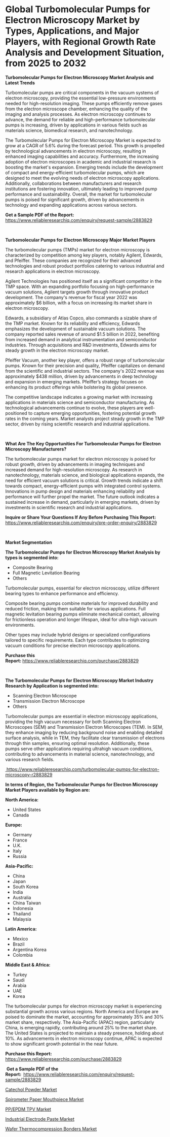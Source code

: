 <p><h1>Global Turbomolecular Pumps for Electron Microscopy Market by Types, Applications, and Major Players, with Regional Growth Rate Analysis and Development Situation, from 2025 to 2032</h1></p><p><strong>Turbomolecular Pumps for Electron Microscopy Market Analysis and Latest Trends</strong></p>
<p><p>Turbomolecular pumps are critical components in the vacuum systems of electron microscopy, providing the essential low-pressure environments needed for high-resolution imaging. These pumps efficiently remove gases from the electron microscope chamber, enhancing the quality of the imaging and analysis processes. As electron microscopy continues to advance, the demand for reliable and high-performance turbomolecular pumps is increasing, driven by applications in various fields such as materials science, biomedical research, and nanotechnology.</p><p>The Turbomolecular Pumps for Electron Microscopy Market is expected to grow at a CAGR of 5.6% during the forecast period. This growth is propelled by technological advancements in electron microscopy, resulting in enhanced imaging capabilities and accuracy. Furthermore, the increasing adoption of electron microscopes in academic and industrial research is boosting the market's expansion. Emerging trends include the development of compact and energy-efficient turbomolecular pumps, which are designed to meet the evolving needs of electron microscopy applications. Additionally, collaborations between manufacturers and research institutions are fostering innovation, ultimately leading to improved pump performance and sustainability. Overall, the market for turbomolecular pumps is poised for significant growth, driven by advancements in technology and expanding applications across various sectors.</p></p>
<p><strong>Get a Sample PDF of the Report:&nbsp;</strong> <a href="https://www.reliableresearchiq.com/enquiry/request-sample/2883829?utm_campaign=104&utm_medium=2&utm_source=Github&utm_content=ia&utm_term=13032025&utm_id=turbomolecular-pumps-for-electron-microscopy">https://www.reliableresearchiq.com/enquiry/request-sample/2883829</a></p>
<p>&nbsp;</p>
<p><strong>Turbomolecular Pumps for Electron Microscopy Major Market Players</strong></p>
<p><p>The turbomolecular pumps (TMPs) market for electron microscopy is characterized by competition among key players, notably Agilent, Edwards, and Pfeiffer. These companies are recognized for their advanced technologies and robust product portfolios catering to various industrial and research applications in electron microscopy.</p><p>Agilent Technologies has positioned itself as a significant competitor in the TMP space. With an expanding portfolio focusing on high-performance vacuum solutions, Agilent targets growth through innovative product development. The company's revenue for fiscal year 2022 was approximately $6 billion, with a focus on increasing its market share in electron microscopy.</p><p>Edwards, a subsidiary of Atlas Copco, also commands a sizable share of the TMP market. Known for its reliability and efficiency, Edwards emphasizes the development of sustainable vacuum solutions. The company reported sales revenue of around $1.5 billion in 2022, benefiting from increased demand in analytical instrumentation and semiconductor industries. Through acquisitions and R&D investments, Edwards aims for steady growth in the electron microscopy market.</p><p>Pfeiffer Vacuum, another key player, offers a robust range of turbomolecular pumps. Known for their precision and quality, Pfeiffer capitalizes on demand from the scientific and industrial sectors. The company's 2022 revenue was approximately $438 million, driven by advancements in deep technology and expansion in emerging markets. Pfeiffer’s strategy focuses on enhancing its product offerings while bolstering its global presence.</p><p>The competitive landscape indicates a growing market with increasing applications in materials science and semiconductor manufacturing. As technological advancements continue to evolve, these players are well-positioned to capture emerging opportunities, fostering potential growth rates in the coming years. Market analysts project steady growth in the TMP sector, driven by rising scientific research and industrial applications.</p></p>
<p>&nbsp;</p>
<p><strong>What Are The Key Opportunities For Turbomolecular Pumps for Electron Microscopy Manufacturers?</strong></p>
<p><p>The turbomolecular pumps market for electron microscopy is poised for robust growth, driven by advancements in imaging techniques and increased demand for high-resolution microscopy. As research in nanotechnology, materials science, and biological applications expands, the need for efficient vacuum solutions is critical. Growth trends indicate a shift towards compact, energy-efficient pumps with integrated control systems. Innovations in pump design and materials enhancing reliability and performance will further propel the market. The future outlook indicates a sustained increase in demand, particularly in emerging markets, driven by investments in scientific research and industrial applications.</p></p>
<p><strong>Inquire or Share Your Questions If Any Before Purchasing This Report:</strong> <a href="https://www.reliableresearchiq.com/enquiry/pre-order-enquiry/2883829?utm_campaign=104&utm_medium=2&utm_source=Github&utm_content=ia&utm_term=13032025&utm_id=turbomolecular-pumps-for-electron-microscopy">https://www.reliableresearchiq.com/enquiry/pre-order-enquiry/2883829</a></p>
<p>&nbsp;</p>
<p><strong>Market Segmentation</strong></p>
<p><strong>The Turbomolecular Pumps for Electron Microscopy Market Analysis by types is segmented into:</strong></p>
<p><ul><li>Composite Bearing</li><li>Full Magnetic Levitation Bearing</li><li>Others</li></ul></p>
<p><p>Turbomolecular pumps, essential for electron microscopy, utilize different bearing types to enhance performance and efficiency. </p><p>Composite bearing pumps combine materials for improved durability and reduced friction, making them suitable for various applications. Full magnetic levitation bearing pumps eliminate mechanical contact, allowing for frictionless operation and longer lifespan, ideal for ultra-high vacuum environments. </p><p>Other types may include hybrid designs or specialized configurations tailored to specific requirements. Each type contributes to optimizing vacuum conditions for precise electron microscopy applications.</p></p>
<p><strong>Purchase this Report:&nbsp;</strong><a href="https://www.reliableresearchiq.com/purchase/2883829?utm_campaign=104&utm_medium=2&utm_source=Github&utm_content=ia&utm_term=13032025&utm_id=turbomolecular-pumps-for-electron-microscopy">https://www.reliableresearchiq.com/purchase/2883829</a></p>
<p>&nbsp;</p>
<p><strong>The Turbomolecular Pumps for Electron Microscopy Market Industry Research by Application is segmented into:</strong></p>
<p><ul><li>Scanning Electron Microscope</li><li>Transmission Electron Microscope</li><li>Others</li></ul></p>
<p><p>Turbomolecular pumps are essential in electron microscopy applications, providing the high vacuum necessary for both Scanning Electron Microscopes (SEM) and Transmission Electron Microscopes (TEM). In SEM, they enhance imaging by reducing background noise and enabling detailed surface analysis, while in TEM, they facilitate clear transmission of electrons through thin samples, ensuring optimal resolution. Additionally, these pumps serve other applications requiring ultrahigh vacuum conditions, contributing to advancements in material science, nanotechnology, and various research fields.</p></p>
<p><a href="https://www.reliableresearchiq.com/turbomolecular-pumps-for-electron-microscopy-r2883829?utm_campaign=104&utm_medium=2&utm_source=Github&utm_content=ia&utm_term=13032025&utm_id=turbomolecular-pumps-for-electron-microscopy">&nbsp;https://www.reliableresearchiq.com/turbomolecular-pumps-for-electron-microscopy-r2883829</a></p>
<p><strong>In terms of Region, the Turbomolecular Pumps for Electron Microscopy Market Players available by Region are:</strong></p>
<p>
    <p> <strong> North America: </strong>
        <ul>
            <li>United States</li>
            <li>Canada</li>
        </ul>
        </p> 
    <p> <strong> Europe: </strong>
        <ul>
            <li>Germany</li>
            <li>France</li>
            <li>U.K.</li>
            <li>Italy</li>
            <li>Russia</li>
        </ul>
        </p> 
    <p> <strong> Asia-Pacific: </strong>
        <ul>
            <li>China</li>
            <li>Japan</li>
            <li>South Korea</li>
            <li>India</li>
            <li>Australia</li>
            <li>China Taiwan</li>
            <li>Indonesia</li>
            <li>Thailand</li>
            <li>Malaysia</li>
        </ul>
        </p> 
    <p> <strong> Latin America: </strong>
        <ul>
            <li>Mexico</li>
            <li>Brazil</li>
            <li>Argentina Korea</li>
            <li>Colombia</li>
        </ul>
        </p> 
    <p> <strong> Middle East & Africa: </strong>
        <ul>
            <li>Turkey</li>
            <li>Saudi</li>
            <li>Arabia</li>
            <li>UAE</li>
            <li>Korea</li>
        </ul>
    </p>
    </p>
<p><p>The turbomolecular pumps for electron microscopy market is experiencing substantial growth across various regions. North America and Europe are poised to dominate the market, accounting for approximately 35% and 30% market share, respectively. The Asia-Pacific (APAC) region, particularly China, is emerging rapidly, contributing around 25% to the market share. The United States is projected to maintain a steady presence, holding about 10%. As advancements in electron microscopy continue, APAC is expected to show significant growth potential in the near future.</p></p>
<p><strong>Purchase this Report: </strong><a href="https://www.reliableresearchiq.com/purchase/2883829?utm_campaign=104&utm_medium=2&utm_source=Github&utm_content=ia&utm_term=13032025&utm_id=turbomolecular-pumps-for-electron-microscopy">https://www.reliableresearchiq.com/purchase/2883829</a></p>
<p>&nbsp;<strong>Get a Sample PDF of the Report:&nbsp;&nbsp;</strong><a href="https://www.reliableresearchiq.com/enquiry/request-sample/2883829?utm_campaign=104&utm_medium=2&utm_source=Github&utm_content=ia&utm_term=13032025&utm_id=turbomolecular-pumps-for-electron-microscopy">https://www.reliableresearchiq.com/enquiry/request-sample/2883829</a></p>
<p><strong></strong></p>
<p><p><a href="https://github.com/evraltandre36/Market-Research-Report-List-1/blob/main/catechol-powder-market.md?utm_campaign=104&utm_medium=2&utm_source=Github&utm_content=ia&utm_term=13032025&utm_id=turbomolecular-pumps-for-electron-microscopy">Catechol Powder Market</a></p><p><a href="https://github.com/coricnzati/Market-Research-Report-List-1/blob/main/spirometer-paper-mouthpiece-market.md?utm_campaign=104&utm_medium=2&utm_source=Github&utm_content=ia&utm_term=13032025&utm_id=turbomolecular-pumps-for-electron-microscopy">Spirometer Paper Mouthpiece Market</a></p><p><a href="https://github.com/alrogikrosa/Market-Research-Report-List-1/blob/main/ppepdm-tpv-market.md?utm_campaign=104&utm_medium=2&utm_source=Github&utm_content=ia&utm_term=13032025&utm_id=turbomolecular-pumps-for-electron-microscopy">PP/EPDM TPV Market</a></p><p><a href="https://github.com/cavushjla/Market-Research-Report-List-1/blob/main/industrial-electrode-paste-market.md?utm_campaign=104&utm_medium=2&utm_source=Github&utm_content=ia&utm_term=13032025&utm_id=turbomolecular-pumps-for-electron-microscopy">Industrial Electrode Paste Market</a></p><p><a href="https://github.com/borknyberg/Market-Research-Report-List-1/blob/main/wafer-thermocompression-bonders-market.md?utm_campaign=104&utm_medium=2&utm_source=Github&utm_content=ia&utm_term=13032025&utm_id=turbomolecular-pumps-for-electron-microscopy">Wafer Thermocompression Bonders Market</a></p></p>